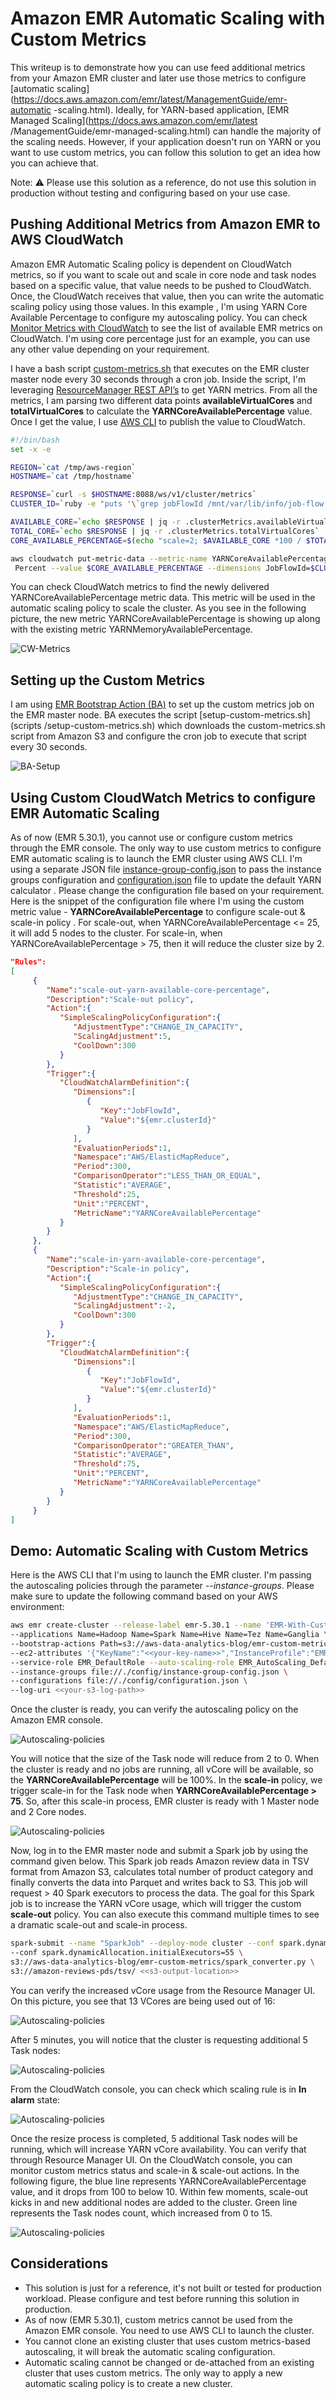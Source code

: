 # Amazon EMR Automatic Scaling with Custom Metrics

This writeup is to demonstrate how you can use feed additional metrics from your Amazon EMR cluster and later use
 those metrics to configure [automatic scaling](https://docs.aws.amazon.com/emr/latest/ManagementGuide/emr-automatic
 -scaling.html). Ideally, for YARN-based application, [EMR Managed Scaling](https://docs.aws.amazon.com/emr/latest
 /ManagementGuide/emr-managed-scaling.html) can handle the majority of the scaling needs. However, if your application
 doesn't run on YARN or you want to use custom metrics, you can follow this solution to get an idea how you can achieve that.
  
Note: ⚠️ Please use this solution as a reference, do not use this solution in production without testing and
 configuring based on your use case.

## Pushing Additional Metrics from Amazon EMR to AWS CloudWatch

Amazon EMR Automatic Scaling policy is dependent on CloudWatch metrics, so if you want to  scale out and scale in
core node and task nodes based on a specific value, that value needs to be pushed to CloudWatch. Once, the CloudWatch
 receives that value, then you can write the automatic scaling policy using those values. In this example
, I'm using YARN Core Available Percentage to configure my autoscaling policy. You can check [Monitor Metrics with CloudWatch](https://docs.aws.amazon.com/emr/latest/ManagementGuide/UsingEMR_ViewingMetrics.html) to see the list of available
 EMR metrics on CloudWatch. I'm using core percentage just for an example, you can use any other value depending on
  your requirement. 
     
I have a bash script [custom-metrics.sh](scripts/custom-metrics.sh) that executes on the EMR cluster master node
 every 30 seconds through a cron job. Inside the script, I'm leveraging [ResourceManager REST
 API’s](https://hadoop.apache.org/docs/r2.8.5/hadoop-yarn/hadoop-yarn-site/ResourceManagerRest.html) to get YARN
  metrics. From all the metrics, I am parsing two different data points **availableVirtualCores** and
   **totalVirtualCores** to calculate the **YARNCoreAvailablePercentage** value. Once I get the value, I use
    [AWS CLI](https://aws.amazon.com/cli/) to publish the value to CloudWatch.

``` bash
#!/bin/bash
set -x -e

REGION=`cat /tmp/aws-region`
HOSTNAME=`cat /tmp/hostname`

RESPONSE=`curl -s $HOSTNAME:8088/ws/v1/cluster/metrics`
CLUSTER_ID=`ruby -e "puts '\`grep jobFlowId /mnt/var/lib/info/job-flow.json\`'.split('\"')[-2]"`

AVAILABLE_CORE=`echo $RESPONSE | jq -r .clusterMetrics.availableVirtualCores`
TOTAL_CORE=`echo $RESPONSE | jq -r .clusterMetrics.totalVirtualCores`
CORE_AVAILABLE_PERCENTAGE=$(echo "scale=2; $AVAILABLE_CORE *100 / $TOTAL_CORE" | bc)

aws cloudwatch put-metric-data --metric-name YARNCoreAvailablePercentage --namespace AWS/ElasticMapReduce --unit
 Percent --value $CORE_AVAILABLE_PERCENTAGE --dimensions JobFlowId=$CLUSTER_ID --region $REGION
```

You can check CloudWatch metrics to find the newly delivered YARNCoreAvailablePercentage metric data. This metric
 will be used in the automatic scaling policy to scale the cluster. As you see in the following picture, the new
 metric YARNCoreAvailablePercentage is showing up along with the existing metric YARNMemoryAvailablePercentage.

![CW-Metrics](images/cloudwatch-metric.png)

## Setting up the Custom Metrics
I am using [EMR Bootstrap Action (BA)](https://docs.aws.amazon.com/emr/latest/ManagementGuide/emr-plan-bootstrap.html
) to set up the custom metrics job on the EMR master node. BA executes the script [setup-custom-metrics.sh](scripts
/setup-custom-metrics.sh) which downloads the custom-metrics.sh script from Amazon S3 and configure the cron job to
 execute that script every 30 seconds.

![BA-Setup](images/ba-setup-custom-meterics.png)

## Using Custom CloudWatch Metrics to configure EMR Automatic Scaling
As of now (EMR 5.30.1), you cannot use or configure custom metrics through the EMR console. The only way to use custom
 metrics to configure EMR automatic scaling is to launch the EMR cluster using AWS CLI. I'm using a separate JSON file [instance-group-config.json](config/instance-group-config.json) to pass the instance
 groups configuration and [configuration.json](config/configuration.json) file to update the default YARN calculator
. Please change the configuration file based on your requirement. Here is the snippet of the configuration file
 where I'm using the custom metric value - **YARNCoreAvailablePercentage** to configure scale-out & scale-in policy
. For scale-out, when YARNCoreAvailablePercentage <= 25, it will add 5 nodes to the cluster. For scale-in, when
 YARNCoreAvailablePercentage > 75, then it will reduce the cluster size by 2.

```json
"Rules":
[
     {
        "Name":"scale-out-yarn-available-core-percentage",
        "Description":"Scale-out policy",
        "Action":{
           "SimpleScalingPolicyConfiguration":{
              "AdjustmentType":"CHANGE_IN_CAPACITY",
              "ScalingAdjustment":5,
              "CoolDown":300
           }
        },
        "Trigger":{
           "CloudWatchAlarmDefinition":{
              "Dimensions":[
                 {
                    "Key":"JobFlowId",
                    "Value":"${emr.clusterId}"
                 }
              ],
              "EvaluationPeriods":1,
              "Namespace":"AWS/ElasticMapReduce",
              "Period":300,
              "ComparisonOperator":"LESS_THAN_OR_EQUAL",
              "Statistic":"AVERAGE",
              "Threshold":25,
              "Unit":"PERCENT",
              "MetricName":"YARNCoreAvailablePercentage"
           }
        }
     },
     {
        "Name":"scale-in-yarn-available-core-percentage",
        "Description":"Scale-in policy",
        "Action":{
           "SimpleScalingPolicyConfiguration":{
              "AdjustmentType":"CHANGE_IN_CAPACITY",
              "ScalingAdjustment":-2,
              "CoolDown":300
           }
        },
        "Trigger":{
           "CloudWatchAlarmDefinition":{
              "Dimensions":[
                 {
                    "Key":"JobFlowId",
                    "Value":"${emr.clusterId}"
                 }
              ],
              "EvaluationPeriods":1,
              "Namespace":"AWS/ElasticMapReduce",
              "Period":300,
              "ComparisonOperator":"GREATER_THAN",
              "Statistic":"AVERAGE",
              "Threshold":75,
              "Unit":"PERCENT",
              "MetricName":"YARNCoreAvailablePercentage"
           }
        }
     }
]
```
## Demo: Automatic Scaling with Custom Metrics
Here is the AWS CLI that I'm using to launch the EMR cluster. I'm passing the autoscaling policies through the
 parameter *--instance-groups*. Please make sure to update the following command based on your AWS environment:
```bash
aws emr create-cluster --release-label emr-5.30.1 --name 'EMR-With-Custom-Metrics' \
--applications Name=Hadoop Name=Spark Name=Hive Name=Tez Name=Ganglia \
--bootstrap-actions Path=s3://aws-data-analytics-blog/emr-custom-metrics/setup-custom-metrics.sh,Name=SetupCustomMetrics \
--ec2-attributes '{"KeyName":"<<your-key-name>>","InstanceProfile":"EMR_EC2_DefaultRole","SubnetId":"<<your-subnet-id>>"}' \
--service-role EMR_DefaultRole --auto-scaling-role EMR_AutoScaling_DefaultRole \
--instance-groups file://./config/instance-group-config.json \
--configurations file://./config/configuration.json \
--log-uri <<your-s3-log-path>>
```

Once the cluster is ready, you can verify the autoscaling policy on the Amazon EMR console.

![Autoscaling-policies](images/autoscailng-policies.png)

You will notice that the size of the Task node will reduce from 2 to 0. When the cluster is ready and no jobs
 are running, all vCore will be available, so the **YARNCoreAvailablePercentage** will be 100%. In the **scale-in**
 policy, we trigger scale-in for the Task node when **YARNCoreAvailablePercentage > 75**. So, after this scale-in
  process, EMR cluster is ready with 1 Master node and 2 Core nodes.
  
![Autoscaling-policies](images/before-job-submission.png)
                       
Now, log in to the EMR master node and submit a Spark job by using the command given below. This Spark job
 reads Amazon review data in TSV format from Amazon S3, calculates total number of product category and finally converts the data
 into Parquet and writes back to S3. This job will request > 40 Spark executors to process the data. The goal for this Spark job is
 to increase the YARN vCore usage, which will trigger the custom **scale-out** policy. You can also execute this
 command multiple times to see a dramatic scale-out and scale-in process.

```bash
spark-submit --name "SparkJob" --deploy-mode cluster --conf spark.dynamicAllocation.minExecutors=55 \
--conf spark.dynamicAllocation.initialExecutors=55 \
s3://aws-data-analytics-blog/emr-custom-metrics/spark_converter.py \
s3://amazon-reviews-pds/tsv/ <<s3-output-location>>
```
You can verify the increased vCore usage from the Resource Manager UI. On this picture, you see that 13 VCores are
 being used out of 16:

![Autoscaling-policies](images/resource-manager-ui.png)

After 5 minutes, you will notice that the cluster is requesting additional 5 Task nodes:

![Autoscaling-policies](images/cluster-resizing.png)

From the CloudWatch console, you can check which scaling rule is in **In alarm** state:

![Autoscaling-policies](images/cw-action.png)

Once the resize process is completed, 5 additional Task nodes will be running, which will increase YARN vCore
 availability. You can verify that through Resource Manager UI. On the CloudWatch console, you can monitor custom
 metrics status and scale-in & scale-out actions. In the following figure, the blue line represents
 YARNCoreAvailablePercentage value, and it drops from 100 to below 10. Within few moments, scale-out kicks in and new
 additional nodes are added to the cluster. Green line represents the Task nodes count, which increased from 0 to 15.
 
![Autoscaling-policies](images/cw-scale-out.png) 

## Considerations
- This solution is just for a reference, it's not built or tested for production workload. Please configure and test
 before running this solution in production.
- As of now (EMR 5.30.1), custom metrics cannot be used from the Amazon EMR console. You need to use AWS CLI to
 launch the cluster.
- You cannot clone an existing cluster that uses custom metrics-based autoscaling, it will break the automatic
 scaling configuration.
- Automatic scaling cannot be changed or de-attached from an existing cluster that uses custom metrics. The only way
to apply a new automatic scaling policy is to create a new cluster.
